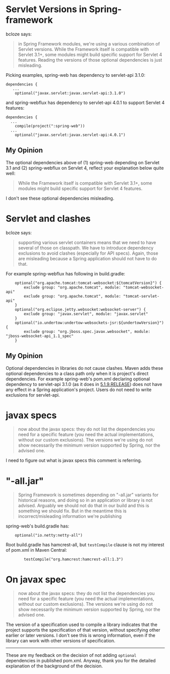 # Servlet Versions in Spring-framework

bcloze says:

> in Spring Framework modules, we're using a various combination of Servlet versions. While the
> Framework itself is compatible with Servlet 3.1+, some modules might build specific support for
> Servlet 4 features. Reading the versions of those optional dependencies is just misleading.

Picking examples, spring-web has dependency to servlet-api 3.1.0:

```
dependencies {
   ...
	optional("javax.servlet:javax.servlet-api:3.1.0")
```

and spring-webflux has dependency to servlet-api 4.0.1 to support Servlet 4 features:

```
dependencies {
  ...
	compile(project(":spring-web"))
  ...
	optional("javax.servlet:javax.servlet-api:4.0.1")
```

## My Opinion

The optional dependencies above of (1) spring-web depending on Servlet 3.1 and (2) spring-webflux on
Servlet 4, reflect your explanation below quite well:

> While the Framework itself is compatible with Servlet 3.1+, some modules might build specific
> support for Servlet 4 features.

I don't see these optional dependencies misleading.

# Servlet and clashes

bcloze says:

> supporting various servlet containers means that we need to have several of those on classpath.
> We have to introduce dependency exclusions to avoid clashes (especially for API specs). Again,
> those are misleading because a Spring application should not have to do that.

For example spring-webflux has following in build.gradle:

```
	optional("org.apache.tomcat:tomcat-websocket:${tomcatVersion}") {
		exclude group: "org.apache.tomcat", module: "tomcat-websocket-api"
		exclude group: "org.apache.tomcat", module: "tomcat-servlet-api"
	}
	optional("org.eclipse.jetty.websocket:websocket-server") {
		exclude group: "javax.servlet", module: "javax.servlet"
	}
	optional("io.undertow:undertow-websockets-jsr:${undertowVersion}") {
		exclude group: "org.jboss.spec.javax.websocket", module: "jboss-websocket-api_1.1_spec"
	}
```

## My Opinion

Optional dependencies in libraries do not cause clashes. Maven adds these optional dependencies to
a class path only when it is project's direct dependencies.
For example spring-web's pom.xml declaring optional dependency to servlet-api 3.1.0 (as it does in
[5.1.9.RELEASE](https://search.maven.org/artifact/org.springframework/spring-web/5.1.9.RELEASE/jar))
does not have any effect in a Spring application's project. Users do not need to write exclusions
for servlet-api.



# javax specs

> now about the javax specs: they do not list the dependencies you need for a specific feature (you
> need the actual implementations, without our custom exclusions). The versions we're using do not
> show necessarily the minimum version supported by Spring, nor the advised one.

I need to figure out what is javax specs this comment is referring.

# "-all.jar" 

> Spring Framework is sometimes depending on "-all.jar" variants for historical reasons, and doing
> so in an application or library is not advised. Arguably we should not do that in our build and
> this is something we should fix. But in the meantime this is incorrect/misleading information
> we're publishing

spring-web's build.gradle has:
```
	optional("io.netty:netty-all")
```

Root build.gradle has hamcrest-all, but `testCompile` clause is not my interest of pom.xml in Maven
Central:

```
		testCompile("org.hamcrest:hamcrest-all:1.3")
```


# On javax spec

> now about the javax specs: they do not list the dependencies you need for a specific feature (you
> need the actual implementations, without our custom exclusions). The versions we're using do not
> show necessarily the minimum version supported by Spring, nor the advised one.

The version of a specification used to compile a library indicates that the project supports the
specification of that version, without specifying other earlier or later versions.
I don't see this is wrong information, even if the library can work with other versions of
specification.

--------------

These are my feedback on the decision of not adding `optional` dependencies in published pom.xml.
Anyway, thank you for the detailed explanation of the background of the decision.


